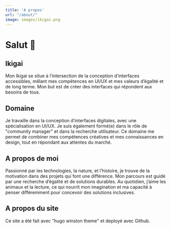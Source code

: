 ```yaml
---
title: 'A propos'
url: "/about/"
image: images/ikigai.png
---
```


# Salut 👋

## Ikigai

Mon Ikigai se situe à l’intersection de la conception d’interfaces accessibles, mêlant mes compétences en UI/UX et mes valeurs d’égalité et de long terme. Mon but est de créer des interfaces qui répondent aux besoins de tous.


## Domaine

Je travaille dans la conception d’interfaces digitales, avec une spécialisation en UI/UX. Je suis également formé(e) dans le rôle de "community manager" et dans la recherche utilisateur. Ce domaine me permet de combiner mes compétences créatives et mes connaissances en design, tout en répondant aux attentes du marché.

## A propos de moi
Passionné par les technologies, la nature, et l’histoire, je trouve de la motivation dans des projets qui font une différence. Mon parcours est guidé par une recherche d’égalité et de solutions durables. Au quotidien, j’aime les animaux et la lecture, ce qui nourrit mon imagination et ma capacité à penser différemment pour concevoir des solutions inclusives.

## A propos du site
Ce site a été fait avec "hugo winston theme" et deployé avec Github.